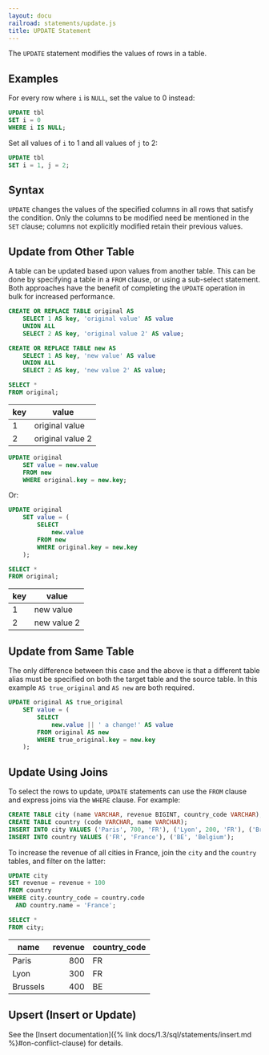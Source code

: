 ```yaml
---
layout: docu
railroad: statements/update.js
title: UPDATE Statement
---
```


The `UPDATE` statement modifies the values of rows in a table.

## Examples

For every row where `i` is `NULL`, set the value to 0 instead:

```sql
UPDATE tbl
SET i = 0
WHERE i IS NULL;
```

Set all values of `i` to 1 and all values of `j` to 2:

```sql
UPDATE tbl
SET i = 1, j = 2;
```

## Syntax

<div id="rrdiagram"></div>

`UPDATE` changes the values of the specified columns in all rows that satisfy the condition. Only the columns to be modified need be mentioned in the `SET` clause; columns not explicitly modified retain their previous values.

## Update from Other Table

A table can be updated based upon values from another table. This can be done by specifying a table in a `FROM` clause, or using a sub-select statement. Both approaches have the benefit of completing the `UPDATE` operation in bulk for increased performance.

```sql
CREATE OR REPLACE TABLE original AS
    SELECT 1 AS key, 'original value' AS value
    UNION ALL
    SELECT 2 AS key, 'original value 2' AS value;

CREATE OR REPLACE TABLE new AS
    SELECT 1 AS key, 'new value' AS value
    UNION ALL
    SELECT 2 AS key, 'new value 2' AS value;

SELECT *
FROM original;
```

| key |      value       |
|-----|------------------|
| 1   | original value   |
| 2   | original value 2 |

```sql
UPDATE original
    SET value = new.value
    FROM new
    WHERE original.key = new.key;
```

Or:

```sql
UPDATE original
    SET value = (
        SELECT
            new.value
        FROM new
        WHERE original.key = new.key
    );
```

```sql
SELECT *
FROM original;
```

| key |    value    |
|-----|-------------|
| 1   | new value   |
| 2   | new value 2 |

## Update from Same Table

The only difference between this case and the above is that a different table alias must be specified on both the target table and the source table.
In this example `AS true_original` and `AS new` are both required.

```sql
UPDATE original AS true_original
    SET value = (
        SELECT
            new.value || ' a change!' AS value
        FROM original AS new
        WHERE true_original.key = new.key
    );
```

## Update Using Joins

To select the rows to update, `UPDATE` statements can use the `FROM` clause and express joins via the `WHERE` clause. For example:

```sql
CREATE TABLE city (name VARCHAR, revenue BIGINT, country_code VARCHAR);
CREATE TABLE country (code VARCHAR, name VARCHAR);
INSERT INTO city VALUES ('Paris', 700, 'FR'), ('Lyon', 200, 'FR'), ('Brussels', 400, 'BE');
INSERT INTO country VALUES ('FR', 'France'), ('BE', 'Belgium');
```

To increase the revenue of all cities in France, join the `city` and the `country` tables, and filter on the latter:

```sql
UPDATE city
SET revenue = revenue + 100
FROM country
WHERE city.country_code = country.code
  AND country.name = 'France';
```

```sql
SELECT *
FROM city;
```

|   name   | revenue | country_code |
|----------|--------:|--------------|
| Paris    | 800     | FR           |
| Lyon     | 300     | FR           |
| Brussels | 400     | BE           |

## Upsert (Insert or Update)

See the [Insert documentation]({% link docs/1.3/sql/statements/insert.md %}#on-conflict-clause) for details.
